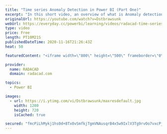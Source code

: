 ```yaml
---
title: "Time series Anomaly Detection in Power BI (Part One)"
excerpt: "In this short video, an overview of what is Anomaly detection works in a Line chart will be presented. to access  the data follow the below link https://bit.ly/32RBYP4"
originalUrl: https://youtube.com/watch?v=Dstbrawsunk
webUrl: https://everyday.cc/powerbi/learning/videos/radacad-time-series-anomaly-detection-in-power-bi-part-one/
type: video
price: Free
length: PT10M21S
publishedDateTime: 2020-11-16T21:26:43Z
heat: 50

featuredContent: "<iframe width=\"800\" height=\"500\" frameborder=\"0\" src=\"https://www.youtube.com/embed/Dstbrawsunk\" allow=\"accelerometer; autoplay; encrypted-media; gyroscope; picture-in-picture\" allowfullscreen></iframe>"

provider:
  name: RADACAD
  domain: radacad.com

topics:
  - Power BI

images:
  - url: https://i.ytimg.com/vi/Dstbrawsunk/maxresdefault.jpg
    width: 1280
    height: 720
    isCached: true

secured: "fmcPiLhMykj1hs0d+8Tx0vSmfkjTgmVNAusqrB4x5w9IxlV3Tg9rvOo7vxcPjN4MMvU6scBpkxjxCrMS9Fl4fb7Dhsh9lSzIABYKKTDGDFggoU3siA9HIlaf4u8ZFkjw+yAyHsD2g+6eTnsJB3RuvxMcAapmIkSCBL84v+wbYh2p///CO3QamLfDCmGCJkfyreht/myMSO/zZMxeq9OVQVowsxnv+9b2ulyhVpm3JorVrHyXmflgArWDG2okGvV2nBgwd2VPPknNf9vjHaApDtUk3QtiZaIjqPPwR0uel5Rx27Cr7qnUwekeZ5jiOcKwemnSHPjdLVO1RClhU1dTddDTqgauFdC6QVZdsqN3UuBwtU5SIqSKrwQYA+tw55SOUqp5b5VDOBaFG4QS4jqjM2DtN20WwSuq0if2ubmvxvg=;lVvWoFlpBqvyEABf66ns0Q=="
---
```


